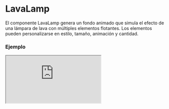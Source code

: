 # LavaLamp

El componente LavaLamp genera un fondo animado que simula el efecto de una lámpara de lava con múltiples elementos flotantes. Los elementos pueden personalizarse en estilo, tamaño, animación y cantidad.

 

### Ejemplo

<iframe minHeightIframe="30dvh" src="https://fenextjs-component-storybook.vercel.app/iframe.html?args=&id=lavalamp-lavalamp--index&viewMode=story" />

### Importación

Para importar el componente LavaLamp, se puede hacer desde fenextjs

```tsx copy
import { LavaLamp } from "fenextjs";
```

### Parámetros

| Parámetro | Tipo | Requerido | Default | Descripcion |
| --------- | ---- | --------- | ------- | ----------- |
| nItems | number | no | 20 | Número de elementos flotantes en la lámpara de lava. |
| styles | CSSProperties | no | \{ width: "100%", height: "500px",background: "linear-gradient(45deg,var(--fenext-color-blue) 0%,var(--fenext-color-teal) 100%)"\} | Estilos generales aplicados al contenedor de la lámpara de lava. |
| stylesElement | LavaLampStylesElement[] | no |  | Estilos aplicados a los elementos individuales flotantes en la lámpara de lava. |
| ranges | LavaLampRangeStylesProps | no | \{\} | Propiedades de rango aleatorio para determinar el movimiento, escala y posición de los elementos. |
| className | string | no | '' | Clase CSS adicional para personalizar el contenedor del componente. |

### Storybook

Para ver el storybook del componente lo puede hacer con este [link](https://fenextjs-component-storybook.vercel.app/?path=/story/lavalamp-lavalamp--index)

### Usos

- Uso básico

```tsx copy
<LavaLamp />
```

- Con estilos personalizados

```tsx copy
<LavaLamp styles={{ width: '80%', height: '600px' }} />
```

- Con elementos personalizados

```tsx copy
<LavaLamp stylesElement={[{ width: '200px', background: 'red' }]} />
```

